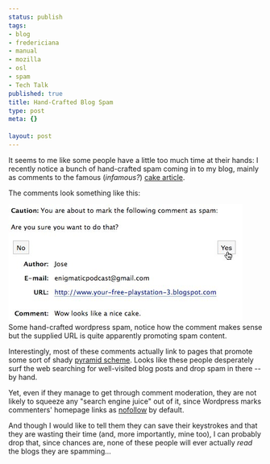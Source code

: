 ```yaml
--- 
status: publish
tags: 
- blog
- fredericiana
- manual
- mozilla
- osl
- spam
- Tech Talk
published: true
title: Hand-Crafted Blog Spam
type: post
meta: {}

layout: post
---
```

It seems to me like some people have a little too much time at their hands: I recently notice a bunch of hand-crafted spam coming in to my blog, mainly as comments to the famous (<em>infamous?</em>) <a href="http://fredericiana.com/2006/10/24/from-redmond-with-love/">cake article</a>.

The comments look something like this:
<div class="img-label">
<img src='/media/wp/2007/12/handcraftedspam.jpg' alt='Hand Crafted Wordpress Spam' />
Some hand-crafted wordpress spam, notice how the comment makes sense but the supplied URL is quite apparently promoting spam content.
</div>

Interestingly, most of these comments actually link to pages that promote some sort of shady <a href="http://en.wikipedia.org/wiki/Pyramid_Scheme">pyramid scheme</a>. Looks like these people desperately surf the web searching for well-visited blog posts and drop spam in there -- by hand.

Yet, even if they manage to get through comment moderation, they are not likely to squeeze any "search engine juice" out of it, since Wordpress marks commenters' homepage links as <a href="http://en.wikipedia.org/wiki/Nofollow">nofollow</a> by default.

And though I would like to tell them they can save their keystrokes and that they are wasting their time (and, more importantly, mine too), I can probably drop that, since chances are, none of these people will ever actually <em>read</em> the blogs they are spamming...
